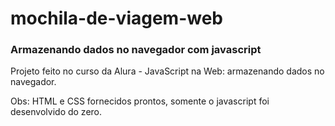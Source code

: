 # mochila-de-viagem-web

<h3>Armazenando dados no navegador com javascript</h3>

Projeto feito no curso da Alura - JavaScript na Web: armazenando dados no navegador.

Obs: HTML e CSS fornecidos prontos, somente o javascript foi desenvolvido do zero.
